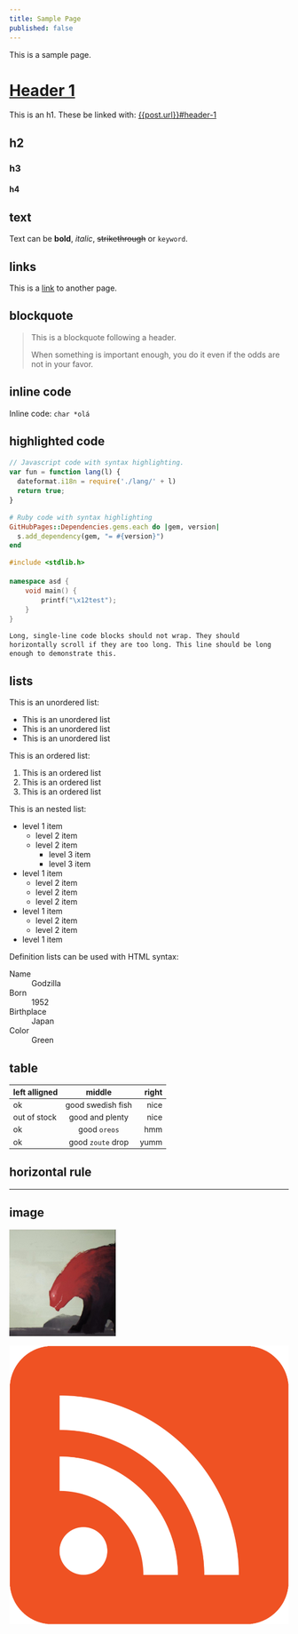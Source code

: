 ```yaml
---
title: Sample Page
published: false
---
```


This is a sample page.

# [Header 1](#header-1)
This is an h1. These be linked with: [{{post.url}}#header-1]({{post.url}}#header-1)

## h2

### h3

#### h4

## text
Text can be **bold**, _italic_, ~~strikethrough~~ or `keyword`.

## links
This is a [link](/about) to another page.

## blockquote
> This is a blockquote following a header.
>
> When something is important enough, you do it even if the odds are not in your favor.

## inline code
Inline code: `char *olá`

## highlighted code
```js
// Javascript code with syntax highlighting.
var fun = function lang(l) {
  dateformat.i18n = require('./lang/' + l)
  return true;
}
```

```ruby
# Ruby code with syntax highlighting
GitHubPages::Dependencies.gems.each do |gem, version|
  s.add_dependency(gem, "= #{version}")
end
```

```cpp
#include <stdlib.h>

namespace asd {
    void main() {
        printf("\x12test");
    }
}
```

```
Long, single-line code blocks should not wrap. They should horizontally scroll if they are too long. This line should be long enough to demonstrate this.
```

## lists
This is an unordered list:
 - This is an unordered list
 - This is an unordered list
 - This is an unordered list

This is an ordered list:
 1. This is an ordered list
 2. This is an ordered list
 3. This is an ordered list

This is an nested list:
- level 1 item
  - level 2 item
  - level 2 item
    - level 3 item
    - level 3 item
- level 1 item
  - level 2 item
  - level 2 item
  - level 2 item
- level 1 item
  - level 2 item
  - level 2 item
- level 1 item

Definition lists can be used with HTML syntax:
<dl>
<dt>Name</dt>
<dd>Godzilla</dd>
<dt>Born</dt>
<dd>1952</dd>
<dt>Birthplace</dt>
<dd>Japan</dd>
<dt>Color</dt>
<dd>Green</dd>
</dl>

## table

| left alligned |      middle       | right |
| :------------ | :---------------: | ----: |
| ok            | good swedish fish |  nice |
| out of stock  |  good and plenty  |  nice |
| ok            |   good `oreos`    |   hmm |
| ok            | good `zoute` drop |  yumm |

## horizontal rule

***

## image

![](/assets/favicon/android-chrome-192x192.png)

![](/assets/rss_logo.png)
